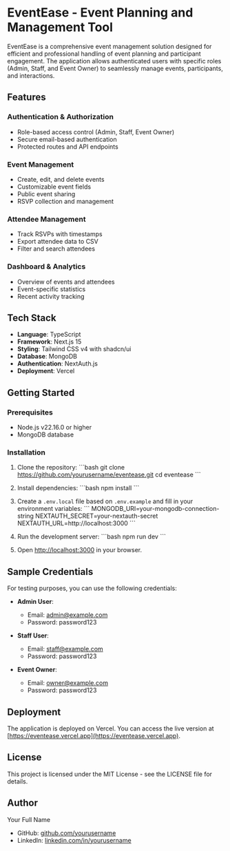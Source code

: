 # EventEase - Event Planning and Management Tool

EventEase is a comprehensive event management solution designed for efficient and professional handling of event planning and participant engagement. The application allows authenticated users with specific roles (Admin, Staff, and Event Owner) to seamlessly manage events, participants, and interactions.

## Features

### Authentication & Authorization
- Role-based access control (Admin, Staff, Event Owner)
- Secure email-based authentication
- Protected routes and API endpoints

### Event Management
- Create, edit, and delete events
- Customizable event fields
- Public event sharing
- RSVP collection and management

### Attendee Management
- Track RSVPs with timestamps
- Export attendee data to CSV
- Filter and search attendees

### Dashboard & Analytics
- Overview of events and attendees
- Event-specific statistics
- Recent activity tracking

## Tech Stack

- **Language**: TypeScript
- **Framework**: Next.js 15
- **Styling**: Tailwind CSS v4 with shadcn/ui
- **Database**: MongoDB
- **Authentication**: NextAuth.js
- **Deployment**: Vercel

## Getting Started

### Prerequisites

- Node.js v22.16.0 or higher
- MongoDB database

### Installation

1. Clone the repository:
   \`\`\`bash
   git clone https://github.com/yourusername/eventease.git
   cd eventease
   \`\`\`

2. Install dependencies:
   \`\`\`bash
   npm install
   \`\`\`

3. Create a `.env.local` file based on `.env.example` and fill in your environment variables:
   \`\`\`
   MONGODB_URI=your-mongodb-connection-string
   NEXTAUTH_SECRET=your-nextauth-secret
   NEXTAUTH_URL=http://localhost:3000
   \`\`\`

4. Run the development server:
   \`\`\`bash
   npm run dev
   \`\`\`

5. Open [http://localhost:3000](http://localhost:3000) in your browser.

## Sample Credentials

For testing purposes, you can use the following credentials:

- **Admin User**:
  - Email: admin@example.com
  - Password: password123

- **Staff User**:
  - Email: staff@example.com
  - Password: password123

- **Event Owner**:
  - Email: owner@example.com
  - Password: password123

## Deployment

The application is deployed on Vercel. You can access the live version at [https://eventease.vercel.app](https://eventease.vercel.app).

## License

This project is licensed under the MIT License - see the LICENSE file for details.

## Author

Your Full Name
- GitHub: [github.com/yourusername](https://github.com/Nilesh2697)
- LinkedIn: [linkedin.com/in/yourusername](https://github.com/Nilesh2697)
